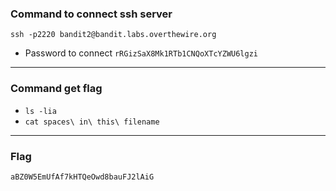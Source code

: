 ### Command to connect ssh server
`ssh -p2220 bandit2@bandit.labs.overthewire.org`
- Password to connect
`rRGizSaX8Mk1RTb1CNQoXTcYZWU6lgzi`

---
### Command get flag
- `ls -lia`
- `cat spaces\ in\ this\ filename`

---
### Flag
`aBZ0W5EmUfAf7kHTQeOwd8bauFJ2lAiG`